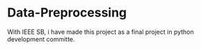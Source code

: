 # Data-Preprocessing
 With IEEE SB, i have made this project as a final project in python development committe.
